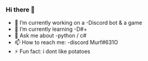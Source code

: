 ### Hi there 👋
- 🔭 I’m currently working on a -Discord bot & a game
- 🌱 I’m currently learning -D#+
- 💬 Ask me about -python / c#
- 📫 How to reach me: -discord Murf#631O
- ⚡ Fun fact: i dont like potatoes

